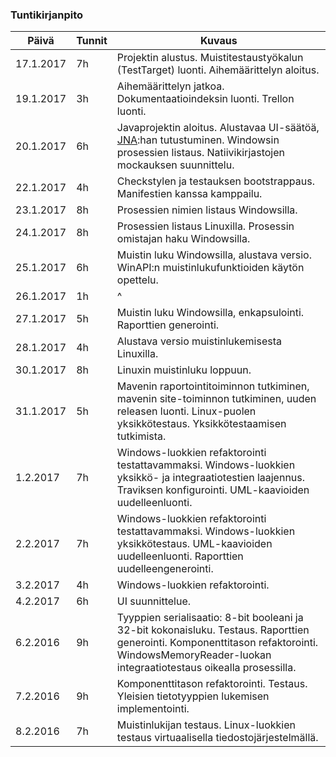 ### Tuntikirjanpito
Päivä | Tunnit | Kuvaus
--------------- | ----- | ------
17.1.2017 | 7h | Projektin alustus. Muistitestaustyökalun (TestTarget) luonti. Aihemäärittelyn aloitus.
19.1.2017 | 3h | Aihemäärittelyn jatkoa. Dokumentaatioindeksin luonti. Trellon luonti.
20.1.2017 | 6h | Javaprojektin aloitus. Alustavaa UI-säätöä, [JNA](https://github.com/java-native-access/jna):han tutustuminen. Windowsin prosessien listaus. Natiivikirjastojen mockauksen suunnittelu.
22.1.2017 | 4h | Checkstylen ja testauksen bootstrappaus. Manifestien kanssa kamppailu.
23.1.2017 | 8h | Prosessien nimien listaus Windowsilla.
24.1.2017 | 8h | Prosessien listaus Linuxilla. Prosessin omistajan haku Windowsilla.
25.1.2017 | 6h | Muistin luku Windowsilla, alustava versio. WinAPI:n muistinlukufunktioiden käytön opettelu.
26.1.2017 | 1h | ^
27.1.2017 | 5h | Muistin luku Windowsilla, enkapsulointi. Raporttien generointi.
28.1.2017 | 4h | Alustava versio muistinlukemisesta Linuxilla.
30.1.2017 | 8h | Linuxin muistinluku loppuun.
31.1.2017 | 5h | Mavenin raportointitoiminnon tutkiminen, mavenin site-toiminnon tutkiminen, uuden releasen luonti. Linux-puolen yksikkötestaus. Yksikkötestaamisen tutkimista.
1.2.2017 | 7h | Windows-luokkien refaktorointi testattavammaksi. Windows-luokkien yksikkö- ja integraatiotestien laajennus. Traviksen konfigurointi. UML-kaavioiden uudelleenluonti.
2.2.2017 | 7h | Windows-luokkien refaktorointi testattavammaksi. Windows-luokkien yksikkötestaus. UML-kaavioiden uudelleenluonti. Raporttien uudelleengenerointi.
3.2.2017 | 4h | Windows-luokkien refaktorointi.
4.2.2017 | 6h | UI suunnittelue.
6.2.2016 | 9h | Tyyppien serialisaatio: 8-bit booleani ja 32-bit kokonaisluku. Testaus. Raporttien generointi. Komponenttitason refaktorointi. WindowsMemoryReader-luokan integraatiotestaus oikealla prosessilla.
7.2.2016 | 9h | Komponenttitason refaktorointi. Testaus. Yleisien tietotyyppien lukemisen implementointi.
8.2.2016 | 7h | Muistinlukijan testaus. Linux-luokkien testaus virtuaalisella tiedostojärjestelmällä.
